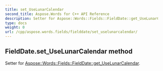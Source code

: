 ```yaml
---
title: set_UseLunarCalendar
second_title: Aspose.Words for C++ API Reference
description: Setter for Aspose::Words::Fields::FieldDate::get_UseLunarCalendar. 
type: docs
weight: 0
url: /cpp/aspose.words.fields/fielddate/set_uselunarcalendar/
---
```

## FieldDate.set_UseLunarCalendar method


Setter for [Aspose::Words::Fields::FieldDate::get_UseLunarCalendar](./get_uselunarcalendar/).

